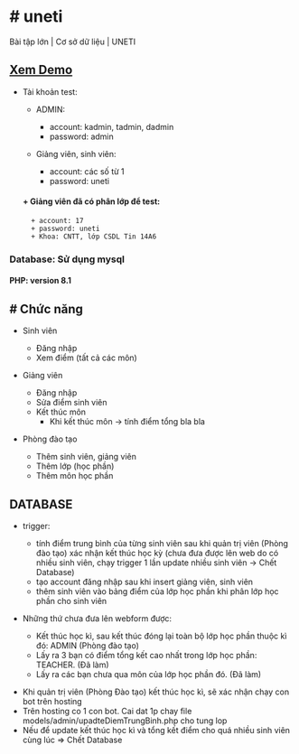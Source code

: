 # # uneti
 Bài tập lớn | Cơ sở dữ liệu | UNETI

## [Xem Demo](https://uneti.qrgiamgia.com/)

* Tài khoản test:
    - ADMIN:
        + account: kadmin, tadmin, dadmin
        + password: admin

    - Giảng viên, sinh viên:
        + account: các số từ 1
        + password: uneti
    #### + Giảng viên đã có phân lớp để test:
        + account: 17
        + password: uneti
        + Khoa: CNTT, lớp CSDL Tin 14A6

### Database: Sử dụng mysql
#### PHP: version 8.1

## # Chức năng
+ Sinh viên
    - Đăng nhập
    - Xem điểm (tất cả các môn)

+ Giảng viên
    - Đăng nhập
    - Sửa điểm sinh viên
    - Kết thúc môn
        + Khi kết thúc môn -> tính điểm tổng bla bla

+ Phòng đào tạo
    - Thêm sinh viên, giảng viên
    - Thêm lớp (học phần)
    - Thêm môn học phần
    
## DATABASE
  + trigger:
    - tính điểm trung bình của từng sinh viên sau khi quản trị viên (Phòng đào tạo) xác nhận kết thúc học kỳ
        (chưa đưa được lên web do có nhiều sinh viên, chạy trigger 1 lần update nhiều sinh viên -> Chết Database)
    - tạo account đăng nhập sau khi insert giảng viên, sinh viên
    - thêm sinh viên vào bảng điểm của lớp học phần khi phân lớp học phần cho sinh viên

  + Những thứ chưa đưa lên webform được:
      - Kết thúc học kì, sau kết thúc đóng lại toàn bộ lớp học phần thuộc kì đó: ADMIN (Phòng đào tạo)
      - Lấy ra 3 bạn có điểm tổng kết cao nhất trong lớp học phần: TEACHER. (Đã làm)
      - Lấy ra các bạn chưa qua môn của lớp học phần đó. (Đã làm)

* Khi quản trị viên (Phòng Đào tạo) kết thúc học kì, sẽ xác nhận chạy con bot trên hosting
* Trên hosting co 1 con bot. Cai dat 1p chay file models/admin/upadteDiemTrungBinh.php cho tung lop
* Nếu để update kết thúc học kì và tổng kết điểm cho quá nhiều sinh viên cùng lúc => Chết Database
